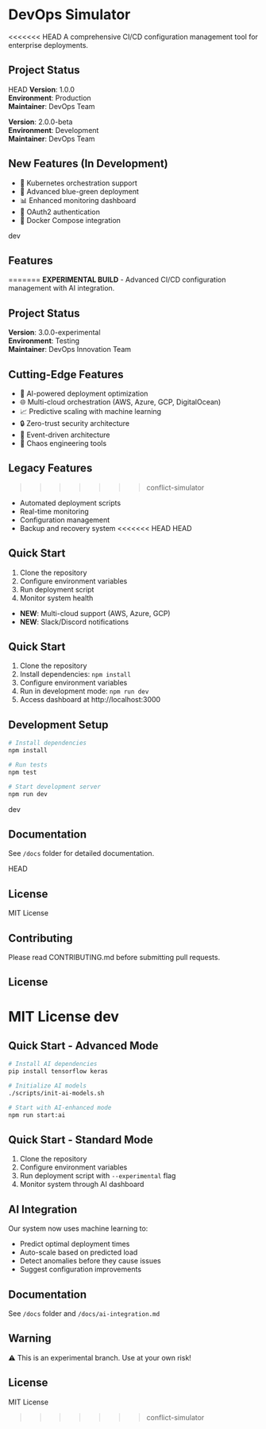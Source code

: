 # DevOps Simulator

<<<<<<< HEAD
A comprehensive CI/CD configuration management tool for enterprise deployments.

## Project Status
 HEAD
**Version**: 1.0.0  
**Environment**: Production  
**Maintainer**: DevOps Team


**Version**: 2.0.0-beta  
**Environment**: Development  
**Maintainer**: DevOps Team

## New Features (In Development)
- 🚀 Kubernetes orchestration support
- 🔄 Advanced blue-green deployment
- 📊 Enhanced monitoring dashboard
- 🔐 OAuth2 authentication
- 🐳 Docker Compose integration

 dev
## Features
=======
**EXPERIMENTAL BUILD** - Advanced CI/CD configuration management with AI integration.

## Project Status
**Version**: 3.0.0-experimental  
**Environment**: Testing  
**Maintainer**: DevOps Innovation Team

## Cutting-Edge Features
- 🤖 AI-powered deployment optimization
- 🌐 Multi-cloud orchestration (AWS, Azure, GCP, DigitalOcean)
- 📈 Predictive scaling with machine learning
- 🔒 Zero-trust security architecture
- 🌊 Event-driven architecture
- 🎯 Chaos engineering tools

## Legacy Features
>>>>>>> conflict-simulator
- Automated deployment scripts
- Real-time monitoring
- Configuration management
- Backup and recovery system
<<<<<<< HEAD
 HEAD

## Quick Start
1. Clone the repository
2. Configure environment variables
3. Run deployment script
4. Monitor system health

- **NEW**: Multi-cloud support (AWS, Azure, GCP)
- **NEW**: Slack/Discord notifications

## Quick Start
1. Clone the repository
2. Install dependencies: `npm install`
3. Configure environment variables
4. Run in development mode: `npm run dev`
5. Access dashboard at http://localhost:3000

## Development Setup
```bash
# Install dependencies
npm install

# Run tests
npm test

# Start development server
npm run dev
```
 dev

## Documentation
See `/docs` folder for detailed documentation.

 HEAD
## License
MIT License

## Contributing
Please read CONTRIBUTING.md before submitting pull requests.

## License
MIT License
 dev
=======

## Quick Start - Advanced Mode
```bash
# Install AI dependencies
pip install tensorflow keras

# Initialize AI models
./scripts/init-ai-models.sh

# Start with AI-enhanced mode
npm run start:ai
```

## Quick Start - Standard Mode
1. Clone the repository
2. Configure environment variables
3. Run deployment script with `--experimental` flag
4. Monitor system through AI dashboard

## AI Integration
Our system now uses machine learning to:
- Predict optimal deployment times
- Auto-scale based on predicted load
- Detect anomalies before they cause issues
- Suggest configuration improvements

## Documentation
See `/docs` folder and `/docs/ai-integration.md`

## Warning
⚠️ This is an experimental branch. Use at your own risk!

## License
MIT License
>>>>>>> conflict-simulator
